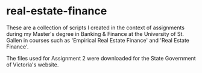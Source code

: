 # real-estate-finance

These are a collection of scripts I created in the context of assignments during my Master's degree in Banking & Finance at the University of St. Gallen in courses such as 'Empirical Real Estate Finance' and 'Real Estate Finance'.

The files used for Assignment 2 were downloaded for the State Government of Victoria's website.
